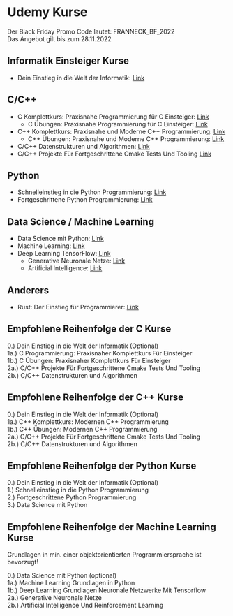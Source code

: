 # Udemy Kurse

Der Black Friday Promo Code lautet: FRANNECK_BF_2022  
Das Angebot gilt bis zum 28.11.2022

## Informatik Einsteiger Kurse

- Dein Einstieg in die Welt der Informatik:
[Link](https://www.udemy.com/course/dein-einstieg-in-die-welt-der-informatik/?couponCode=FRANNECK_BF_2022)

## C/C++

- C Komplettkurs: Praxisnahe Programmierung für C Einsteiger:
[Link](https://www.udemy.com/course/c-programmierung-praxisnaher-komplettkurs-fur-einsteiger/?couponCode=FRANNECK_BF_2022)
  - C Übungen: Praxisnahe Programmierung für C Einsteiger:
[Link](https://www.udemy.com/course/c-ubungen-praxisnahe-programmierung-fur-anfanger/?couponCode=FRANNECK_BF_2022)
- C++ Komplettkurs: Praxisnahe und Moderne C++ Programmierung:
[Link](https://www.udemy.com/course/der-komplettkurs-zur-modernen-c-programmierung/?couponCode=FRANNECK_BF_2022)
  - C++ Übungen: Praxisnahe und Moderne C++ Programmierung:
[Link](https://www.udemy.com/course/c-ubungen-praxisnahe-und-moderne-c-programmierung/?couponCode=FRANNECK_BF_2022)
- C/C++ Datenstrukturen und Algorithmen:
[Link](https://www.udemy.com/course/algorithmen-und-datenstrukturen-in-c/?couponCode=FRANNECK_BF_2022)
- C/C++ Projekte Für Fortgeschrittene Cmake Tests Und Tooling
[Link](https://www.udemy.com/course/c-projekte-fur-fortgeschrittene-cmake-tests-und-tooling/?couponCode=FRANNECK_BF_2022)

## Python

- Schnelleinstieg in die Python Programmierung:
[Link](https://www.udemy.com/course/schnelleinstieg-in-die-python-programmierung-fur-anfanger/?couponCode=FRANNECK_BF_2022)
- Fortgeschrittene Python Programmierung:
[Link](https://www.udemy.com/course/fortgeschrittene-python-programmierung/?couponCode=FRANNECK_BF_2022)

## Data Science / Machine Learning

- Data Science mit Python:
[Link](https://www.udemy.com/course/data-science-tools-mit-python-numpy-pandas-matplotlib/?couponCode=FRANNECK_BF_2022)
- Machine Learning:
[Link](https://www.udemy.com/course/machine-learning-grundlagen-mit-python-inkl-ai-einfuhrung/?couponCode=FRANNECK_BF_2022)
- Deep Learning TensorFlow:
[Link](https://www.udemy.com/course/deep-learning-grundlagen-neuronale-netzwerke-mit-tensorflow/?couponCode=FRANNECK_BF_2022)
  - Generative Neuronale Netze:
[Link](https://www.udemy.com/course/deep-learning-und-ai-generative-neural-networks-mit-python/?couponCode=FRANNECK_BF_2022)
  - Artificial Intelligence:
[Link](https://www.udemy.com/course/artificial-intelligence-und-reinforcement-learning-in-python/?couponCode=FRANNECK_BF_2022)

## Anderers

- Rust: Der Einstieg für Programmierer:
[Link](https://www.udemy.com/course/rust-der-einstieg-fur-programmierer/?couponCode=FRANNECK_BF_2022)

## Empfohlene Reihenfolge der C Kurse

0.) Dein Einstieg in die Welt der Informatik (Optional)  
1a.) C Programmierung: Praxisnaher Komplettkurs Für Einsteiger  
1b.) C Übungen: Praxisnaher Komplettkurs Für Einsteiger  
2a.) C/C++ Projekte Für Fortgeschrittene Cmake Tests Und Tooling  
2b.) C/C++ Datenstrukturen und Algorithmen  

## Empfohlene Reihenfolge der C++ Kurse

0.) Dein Einstieg in die Welt der Informatik (Optional)  
1a.) C++ Komplettkurs: Modernen C++ Programmierung  
1b.) C++ Übungen: Modernen C++ Programmierung  
2a.) C/C++ Projekte Für Fortgeschrittene Cmake Tests Und Tooling  
2b.) C/C++ Datenstrukturen und Algorithmen  

## Empfohlene Reihenfolge der Python Kurse

0.) Dein Einstieg in die Welt der Informatik (Optional)  
1.) Schnelleinstieg in die Python Programmierung  
2.) Fortgeschrittene Python Programmierung  
3.) Data Science mit Python  

## Empfohlene Reihenfolge der Machine Learning Kurse

Grundlagen in min. einer objektorientierten Programmiersprache ist bevorzugt!  

0.) Data Science mit Python (optional)  
1a.) Machine Learning Grundlagen in Python  
1b.) Deep Learning Grundlagen Neuronale Netzwerke Mit Tensorflow  
2a.) Generative Neuronale Netze  
2b.) Artificial Intelligence Und Reinforcement Learning  
